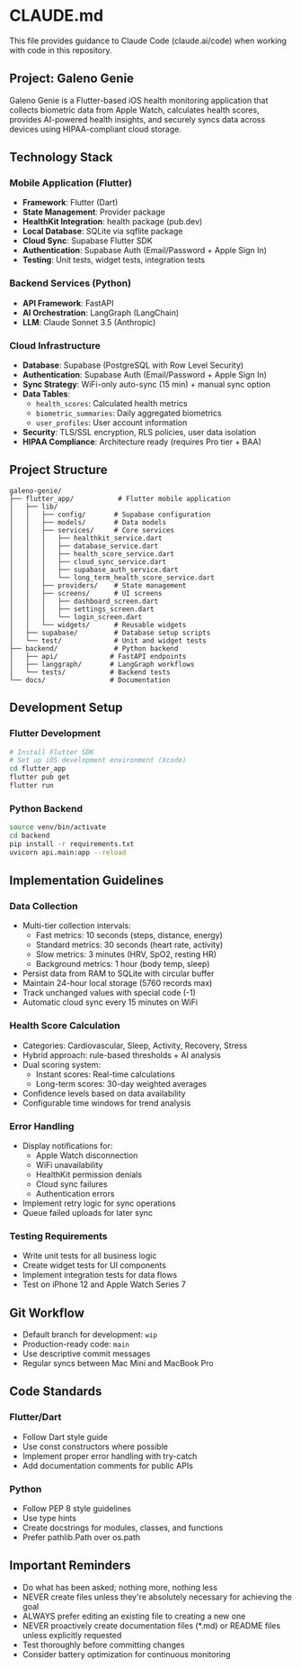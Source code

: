 # CLAUDE.md

This file provides guidance to Claude Code (claude.ai/code) when working with code in this repository.

## Project: Galeno Genie

Galeno Genie is a Flutter-based iOS health monitoring application that collects biometric data from Apple Watch, calculates health scores, provides AI-powered health insights, and securely syncs data across devices using HIPAA-compliant cloud storage.

## Technology Stack

### Mobile Application (Flutter)
- **Framework**: Flutter (Dart)
- **State Management**: Provider package
- **HealthKit Integration**: health package (pub.dev)
- **Local Database**: SQLite via sqflite package
- **Cloud Sync**: Supabase Flutter SDK
- **Authentication**: Supabase Auth (Email/Password + Apple Sign In)
- **Testing**: Unit tests, widget tests, integration tests

### Backend Services (Python)
- **API Framework**: FastAPI
- **AI Orchestration**: LangGraph (LangChain)
- **LLM**: Claude Sonnet 3.5 (Anthropic)

### Cloud Infrastructure
- **Database**: Supabase (PostgreSQL with Row Level Security)
- **Authentication**: Supabase Auth (Email/Password + Apple Sign In)
- **Sync Strategy**: WiFi-only auto-sync (15 min) + manual sync option
- **Data Tables**:
  - `health_scores`: Calculated health metrics
  - `biometric_summaries`: Daily aggregated biometrics
  - `user_profiles`: User account information
- **Security**: TLS/SSL encryption, RLS policies, user data isolation
- **HIPAA Compliance**: Architecture ready (requires Pro tier + BAA)

## Project Structure

```
galeno-genie/
├── flutter_app/           # Flutter mobile application
│   ├── lib/
│   │   ├── config/       # Supabase configuration
│   │   ├── models/       # Data models
│   │   ├── services/     # Core services
│   │   │   ├── healthkit_service.dart
│   │   │   ├── database_service.dart
│   │   │   ├── health_score_service.dart
│   │   │   ├── cloud_sync_service.dart
│   │   │   ├── supabase_auth_service.dart
│   │   │   └── long_term_health_score_service.dart
│   │   ├── providers/    # State management
│   │   ├── screens/      # UI screens
│   │   │   ├── dashboard_screen.dart
│   │   │   ├── settings_screen.dart
│   │   │   └── login_screen.dart
│   │   └── widgets/      # Reusable widgets
│   ├── supabase/         # Database setup scripts
│   └── test/             # Unit and widget tests
├── backend/              # Python backend
│   ├── api/             # FastAPI endpoints
│   ├── langgraph/       # LangGraph workflows
│   └── tests/           # Backend tests
└── docs/                # Documentation
```

## Development Setup

### Flutter Development
```bash
# Install Flutter SDK
# Set up iOS development environment (Xcode)
cd flutter_app
flutter pub get
flutter run
```

### Python Backend
```bash
source venv/bin/activate
cd backend
pip install -r requirements.txt
uvicorn api.main:app --reload
```

## Implementation Guidelines

### Data Collection
- Multi-tier collection intervals:
  - Fast metrics: 10 seconds (steps, distance, energy)
  - Standard metrics: 30 seconds (heart rate, activity)
  - Slow metrics: 3 minutes (HRV, SpO2, resting HR)
  - Background metrics: 1 hour (body temp, sleep)
- Persist data from RAM to SQLite with circular buffer
- Maintain 24-hour local storage (5760 records max)
- Track unchanged values with special code (-1)
- Automatic cloud sync every 15 minutes on WiFi

### Health Score Calculation
- Categories: Cardiovascular, Sleep, Activity, Recovery, Stress
- Hybrid approach: rule-based thresholds + AI analysis
- Dual scoring system:
  - Instant scores: Real-time calculations
  - Long-term scores: 30-day weighted averages
- Confidence levels based on data availability
- Configurable time windows for trend analysis

### Error Handling
- Display notifications for:
  - Apple Watch disconnection
  - WiFi unavailability
  - HealthKit permission denials
  - Cloud sync failures
  - Authentication errors
- Implement retry logic for sync operations
- Queue failed uploads for later sync

### Testing Requirements
- Write unit tests for all business logic
- Create widget tests for UI components
- Implement integration tests for data flows
- Test on iPhone 12 and Apple Watch Series 7

## Git Workflow

- Default branch for development: `wip`
- Production-ready code: `main`
- Use descriptive commit messages
- Regular syncs between Mac Mini and MacBook Pro

## Code Standards

### Flutter/Dart
- Follow Dart style guide
- Use const constructors where possible
- Implement proper error handling with try-catch
- Add documentation comments for public APIs

### Python
- Follow PEP 8 style guidelines
- Use type hints
- Create docstrings for modules, classes, and functions
- Prefer pathlib.Path over os.path

## Important Reminders

- Do what has been asked; nothing more, nothing less
- NEVER create files unless they're absolutely necessary for achieving the goal
- ALWAYS prefer editing an existing file to creating a new one
- NEVER proactively create documentation files (*.md) or README files unless explicitly requested
- Test thoroughly before committing changes
- Consider battery optimization for continuous monitoring